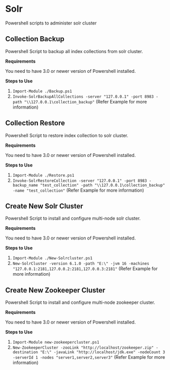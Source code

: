 # Solr
Powershell scripts to administer solr cluster

## Collection Backup
Powershell Script to backup all index collections from solr cluster.

**Requirements**

You need to have 3.0 or newer version of Powershell installed.

**Steps to Use**
1. `Import-Module ./Backup.ps1`
2. `Invoke-SolrBackupAllCollections -server "127.0.0.1" -port 8983 -path "\\127.0.0.1\collection_backup"` (Refer Example for more information)

## Collection Restore
Powershell Script to restore index collection to solr cluster.

**Requirements**

You need to have 3.0 or newer version of Powershell installed.

**Steps to Use**
1. `Import-Module ./Restore.ps1`
2. `Invoke-SolrRestoreCollection -server "127.0.0.1" -port 8983 -backup_name "test_collection" -path "\\127.0.0.1\collection_backup" -name "test_collection"` (Refer Example for more information)

## Create New Solr Cluster
Powershell Script to install and configure multi-node solr cluster.

**Requirements**

You need to have 3.0 or newer version of Powershell installed.

**Steps to Use**
1. `Import-Module ./New-Solrcluster.ps1`
2. `New-SolrCluster -version 6.1.0 -path "E:\" -jvm 16 -machines "127.0.0.1:2181,127.0.0.2:2181,127.0.0.3:2181"` (Refer Example for more information)

## Create New Zookeeper Cluster
Powershell Script to install and configure multi-node zookeeper cluster.

**Requirements**

You need to have 3.0 or newer version of Powershell installed.

**Steps to Use**
1. `Import-Module new-zookeepercluster.ps1`
2. `New-ZookeeperCluster -zooLink "http://localhost/zookeeper.zip" -destination "E:\" -javaLink "http://localhost/jdk.exe" -nodeCount 3 -serverId 1 -nodes "server1,server2,server3"` (Refer Example for more information)
